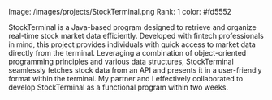 Image: /images/projects/StockTerminal.png
Rank: 1
color: #fd5552

StockTerminal is a Java-based program designed to retrieve and organize real-time stock market data efficiently. Developed with fintech professionals in mind, this project provides individuals with quick access to market data directly from the terminal. Leveraging a combination of object-oriented programming principles and various data structures, StockTerminal seamlessly fetches stock data from an API and presents it in a user-friendly format within the terminal. My partner and I effectively collaborated to develop StockTerminal as a functional program within two weeks.
